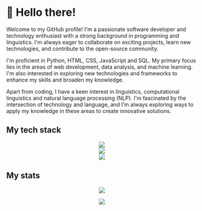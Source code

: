 # 👋 Hello there!

Welcome to my GitHub profile! I'm a passionate software developer and technology enthusiast with a strong background in programming and linguistics. I'm always eager to collaborate on exciting projects, learn new technologies, and contribute to the open-source community.

I'm proficient in Python, HTML, CSS, JavaScript and SQL. My primary focus lies in the areas of web development, data analysis, and machine learning. I'm also interested in exploring new technologies and frameworks to enhance my skills and broaden my knowledge.

Apart from coding, I have a keen interest in linguistics, computational linguistics and natural language processing (NLP). I'm fascinated by the intersection of technology and language, and I'm always exploring ways to apply my knowledge in these areas to create innovative solutions.

## My tech stack
<p align="center">
  <a href="https://skillicons.dev">
    <img src="https://skillicons.dev/icons?i=python,javascript,html,css,mysql,postgres,r,php" /></br>
    <img src="https://skillicons.dev/icons?i=git,vim,anaconda,md,regex,tensorflow,wordpress" /></br>
    <img src="https://skillicons.dev/icons?i=ps,pr,ae,latex" />
  </a></p>

## My stats
<p align="center">
  <a href="[https://skillicons.dev](https://github.com/anuraghazra/github-readme-stats)">
    <img src="https://github-readme-stats.vercel.app/api/top-langs/?username=PauPie74&hide=jupyter%20notebook,scss&layout=compact&theme=radical" />
  </a>
</p>

<p align="center">
  <a href="[https://skillicons.dev](https://github.com/anuraghazra/github-readme-stats)">
    <img src="https://www.codewars.com/users/PauPie74/badges/large" />
  </a>
</p>


<!---
PauPie74/PauPie74 is a ✨ special ✨ repository because its `README.md` (this file) appears on your GitHub profile.
You can click the Preview link to take a look at your changes.
--->

